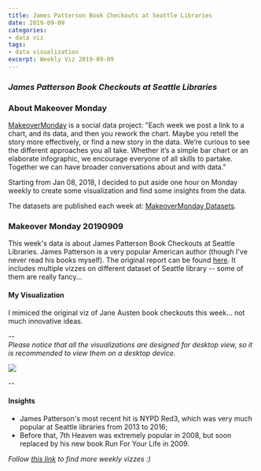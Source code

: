 ```yaml
---
title: James Patterson Book Checkouts at Seattle Libraries
date: 2019-09-09
categories:
- data viz
tags:
- data visualization
excerpt: Weekly Viz 2019-09-09
---
```


### *James Patterson Book Checkouts at Seattle Libraries*


### About Makeover Monday

[MakeoverMonday](http://www.makeovermonday.co.uk/) is a social data project:
"Each week we post a link to a chart, and its data, and then you rework the chart.
Maybe you retell the story more effectively, or find a new story in the data.
We’re curious to see the different approaches you all take. Whether it’s a simple bar chart or an elaborate infographic, we encourage everyone of all skills to partake.
Together we can have broader conversations about and with data."

Starting from Jan 08, 2018, I decided to put aside one hour on Monday weekly to create some visualization and find some insights from the data.

The datasets are published each week at: [MakeoverMonday Datasets](http://www.makeovermonday.co.uk/data/).

### Makeover Monday 20190909

This week's data is about James Patterson Book Checkouts at Seattle Libraries. James Patterson is a very popular American author (though I've never read his books myself). The original report can be found [here](http://helper.ipam.ucla.edu/publications/caws1/caws1_13603.pdf). It includes multiple vizzes on different dataset of Seattle library -- some of them are really fancy...  

#### My Visualization

I mimiced the original viz of Jane Austen book checkouts this week... not much innovative ideas.

--  
*Please notice that all the visualizations are designed for desktop view, so it is recommended to view them on a desktop device.*  

<div class='tableauPlaceholder' id='viz1568082071369' style='position: relative'>
<noscript><a href='#'>
  <img alt=' ' src='https:&#47;&#47;public.tableau.com&#47;static&#47;images&#47;Ma&#47;MakeOverMonday20190909&#47;LibraryBookCheckout&#47;1_rss.png' style='border: none' />
</a></noscript>
<object class='tableauViz'  style='display:none;'>
  <param name='host_url' value='https%3A%2F%2Fpublic.tableau.com%2F' /> 
  <param name='embed_code_version' value='3' />
  <param name='site_root' value='' />
  <param name='name' value='MakeOverMonday20190909&#47;LibraryBookCheckout' />
  <param name='tabs' value='no' />
  <param name='toolbar' value='yes' />
  <param name='static_image' value='https:&#47;&#47;public.tableau.com&#47;static&#47;images&#47;Ma&#47;MakeOverMonday20190909&#47;LibraryBookCheckout&#47;1.png' />
  <param name='animate_transition' value='yes' />
  <param name='display_static_image' value='yes' />
  <param name='display_spinner' value='yes' />
  <param name='display_overlay' value='yes' />
  <param name='display_count' value='yes' />
</object></div>           
<script type='text/javascript'>       
  var divElement = document.getElementById('viz1568082071369');         
  var vizElement = divElement.getElementsByTagName('object')[0];       
  if ( divElement.offsetWidth > 800 ) { vizElement.style.width='800px';vizElement.style.height='627px';} else if ( divElement.offsetWidth > 500 ) { vizElement.style.width='800px';vizElement.style.height='627px';} else { vizElement.style.width='100%';vizElement.style.height='727px';}             
  var scriptElement = document.createElement('script');         
  scriptElement.src = 'https://public.tableau.com/javascripts/api/viz_v1.js';     
  vizElement.parentNode.insertBefore(scriptElement, vizElement);            
</script>
  
--  

#### Insights
* James Patterson's most recent hit is NYPD Red3, which was very much popular at Seattle libraries from 2013 to 2016;  
* Before that, 7th Heaven was extremely popular in 2008, but soon replaced by his new book Run For Your Life in 2009.  


*Follow [this link](https://yudong-94.github.io/personal-website/project/MakeOverMonday2019/) to find more weekly vizzes :)*